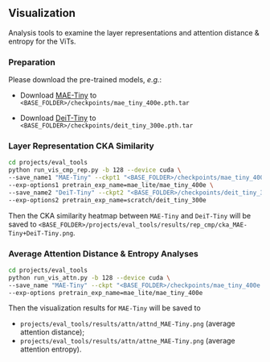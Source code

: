 ## Visualization
Analysis tools to examine the layer representations and attention distance & entropy for the ViTs.

### Preparation
Please download the pre-trained models, *e.g.*: 

* Download [MAE-Tiny](https://drive.google.com/file/d/1ZQYlvCPLZrJDqn2lp4GCIVL246WPqgEf/view?usp=sharing) to `<BASE_FOLDER>/checkpoints/mae_tiny_400e.pth.tar`

* Download [DeiT-Tiny](https://drive.google.com/file/d/1RvhE2HucdWYHhKmPfHQW2A4EPpCHSYN_/view?usp=sharing) to `<BASE_FOLDER>/checkpoints/deit_tiny_300e.pth.tar`

### Layer Representation CKA Similarity 
```bash
cd projects/eval_tools
python run_vis_cmp_rep.py -b 128 --device cuda \
--save_name1 "MAE-Tiny" --ckpt1 "<BASE_FOLDER>/checkpoints/mae_tiny_400e.pth.tar" \
--exp-options1 pretrain_exp_name=mae_lite/mae_tiny_400e \
--save_name2 "DeiT-Tiny" --ckpt2 "<BASE_FOLDER>/checkpoints/deit_tiny_300e.pth.tar" \
--exp-options2 pretrain_exp_name=scratch/deit_tiny_300e
```
Then the CKA similarity heatmap between `MAE-Tiny` and `DeiT-Tiny` will be saved to `<BASE_FOLDER>/projects/eval_tools/results/rep_cmp/cka_MAE-Tiny+DeiT-Tiny.png`.

### Average Attention Distance & Entropy Analyses
```bash
cd projects/eval_tools
python run_vis_attn.py -b 128 --device cuda \
--save_name "MAE-Tiny" --ckpt "<BASE_FOLDER>/checkpoints/mae_tiny_400e.pth.tar" \
--exp-options pretrain_exp_name=mae_lite/mae_tiny_400e
```
Then the visualization results for `MAE-Tiny` will be saved to 
- `projects/eval_tools/results/attn/attnd_MAE-Tiny.png` (average attention distance);
- `projects/eval_tools/results/attn/attne_MAE-Tiny.png` (average attention entropy).
